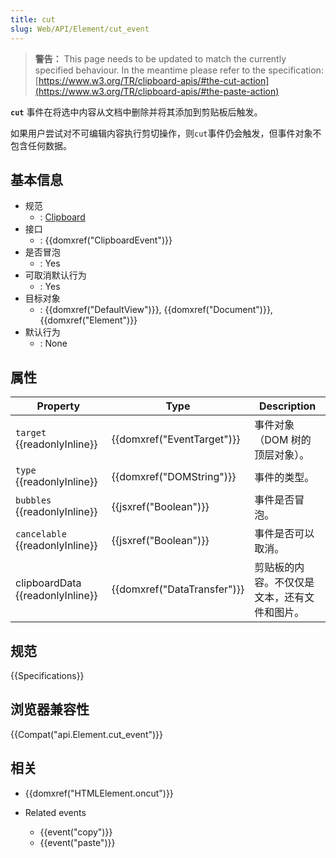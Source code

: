 ```yaml
---
title: cut
slug: Web/API/Element/cut_event
---
```


> **警告：** This page needs to be updated to match the currently specified behaviour. In the meantime please refer to the specification: [https://www.w3.org/TR/clipboard-apis/#the-cut-action](https://www.w3.org/TR/clipboard-apis/#the-paste-action)

**`cut`** 事件在将选中内容从文档中删除并将其添加到剪贴板后触发。

如果用户尝试对不可编辑内容执行剪切操作，则`cut`事件仍会触发，但事件对象不包含任何数据。

## 基本信息

- 规范
  - : [Clipboard](http://www.w3.org/TR/clipboard-apis/#cut-event)
- 接口
  - : {{domxref("ClipboardEvent")}}
- 是否冒泡
  - : Yes
- 可取消默认行为
  - : Yes
- 目标对象
  - : {{domxref("DefaultView")}}, {{domxref("Document")}}, {{domxref("Element")}}
- 默认行为
  - : None

## 属性

| Property                               | Type                                 | Description                                  |
| -------------------------------------- | ------------------------------------ | -------------------------------------------- |
| `target` {{readonlyInline}}      | {{domxref("EventTarget")}} | 事件对象（DOM 树的顶层对象）。               |
| `type` {{readonlyInline}}        | {{domxref("DOMString")}}     | 事件的类型。                                 |
| `bubbles` {{readonlyInline}}     | {{jsxref("Boolean")}}         | 事件是否冒泡。                               |
| `cancelable` {{readonlyInline}}  | {{jsxref("Boolean")}}         | 事件是否可以取消。                           |
| clipboardData {{readonlyInline}} | {{domxref("DataTransfer")}} | 剪贴板的内容。不仅仅是文本，还有文件和图片。 |

## 规范

{{Specifications}}

## 浏览器兼容性

{{Compat("api.Element.cut_event")}}

## 相关

- {{domxref("HTMLElement.oncut")}}
- Related events

  - {{event("copy")}}
  - {{event("paste")}}
